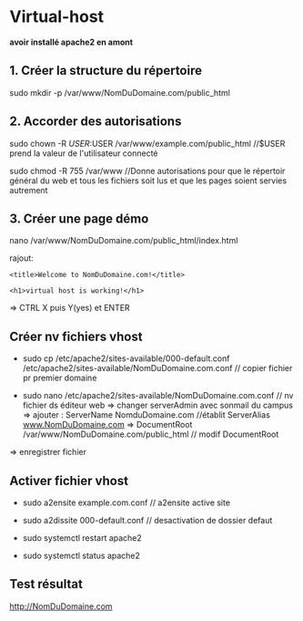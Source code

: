 # Virtual-host

__avoir installé apache2 en amont__


## 1. Créer la structure du répertoire

sudo mkdir -p /var/www/NomDuDomaine.com/public_html

## 2. Accorder des autorisations

sudo chown -R $USER:$USER /var/www/example.com/public_html //$USER prend la valeur de l'utilisateur connecté 

sudo chmod -R 755 /var/www //Donne autorisations pour que le répertoir général du web et tous les fichiers soit lus et que les pages soient servies autrement

## 3. Créer une page démo 

nano /var/www/NomDuDomaine.com/public_html/index.html

rajout: 

<html>
  
  <head>
    
    <title>Welcome to NomDuDomaine.com!</title>
    
  </head>
  
  <body>
    
    <h1>virtual host is working!</h1>
  
  </body>

</html>

=> CTRL X puis Y(yes) et ENTER


## Créer nv fichiers vhost 

- sudo cp /etc/apache2/sites-available/000-default.conf /etc/apache2/sites-available/NomDuDomaine.com.conf // copier fichier pr premier domaine

- sudo nano /etc/apache2/sites-available/NomDuDomaine.com.conf // nv fichier ds éditeur web 
 => changer serverAdmin avec sonmail du campus
 => ajouter : ServerName NomduDomaine.com //établit 
ServerAlias www.NomDuDomaine.com
=> DocumentRoot /var/www/NomDuDomaine.com/public_html // modif DocumentRoot

=> enregistrer fichier 

## Activer fichier vhost

- sudo a2ensite example.com.conf // a2ensite active site 
- sudo a2dissite 000-default.conf // desactivation de dossier defaut 

- sudo systemctl restart apache2
- sudo systemctl status apache2


## Test résultat 

http://NomDuDomaine.com




